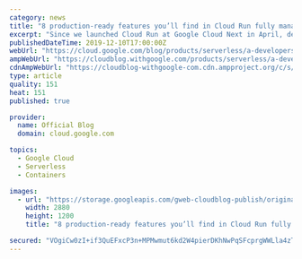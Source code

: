 ```yaml
---
category: news
title: "8 production-ready features you’ll find in Cloud Run fully managed"
excerpt: "Since we launched Cloud Run at Google Cloud Next in April, developers have discovered that “serverless” and “containers” run well together. With Cloud Run, not only do you benefit from fully managed infrastructure, up and down auto-scaling, and pay-as-you-go pricing, but you’re also able to package your"
publishedDateTime: 2019-12-10T17:00:00Z
webUrl: "https://cloud.google.com/blog/products/serverless/a-developers-guide-to-new-features-in-cloud-run/"
ampWebUrl: "https://cloudblog.withgoogle.com/products/serverless/a-developers-guide-to-new-features-in-cloud-run/amp/"
cdnAmpWebUrl: "https://cloudblog-withgoogle-com.cdn.ampproject.org/c/s/cloudblog.withgoogle.com/products/serverless/a-developers-guide-to-new-features-in-cloud-run/amp/"
type: article
quality: 151
heat: 151
published: true

provider:
  name: Official Blog
  domain: cloud.google.com

topics:
  - Google Cloud
  - Serverless
  - Containers

images:
  - url: "https://storage.googleapis.com/gweb-cloudblog-publish/original_images/Google_Cloud_Run_blog.jpg"
    width: 2880
    height: 1200
    title: "8 production-ready features you’ll find in Cloud Run fully managed"

secured: "VOgiCw0zI+if3QuEFxcP3n+MPMwmut6kd2W4pierDKhNwPqSFcprgWWLla4zTj6Ds/ngmeXchzhXSnqyJYtejQFaxDfFQOuhd4l/TO+A4cFaGnquX0P2r5f3ekVal1bCABHaON+mSCJDORE66j0v633QdG57NyLfcemeZGOXPqkZDBpJ4QSsdJrqkKd7aZaenZ1CTHu8ERXpJJZ9ESNbSOEd0+0JycKyCjU7DkyppZIOe3K9kLncfRPpLf9LJ9DMBlslz3o2tLWlwco72RWAQfk7ffYtiueZ5lnRMeTZSp9sfoXA18pmzjIubIZJTgxeg0KO28d0Tkncc20Ri7ouJg==;f9Ir4AcafdwYjw02eKm10w=="
---
```


